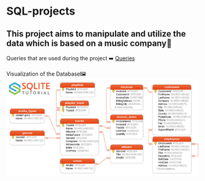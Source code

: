 # SQL-projects
## This project aims to manipulate and utilize the data which is based on a music company🎵
Queries that are used during the project ➡️ <a href="https://github.com/BAVI-BOOP/SQL-projects/blob/main/chinook-data/main.sql">Queries</a>
<br>
<br>Visualization of the Database🖼️
<br>
<img src='chinook-data/database.jpg' />
